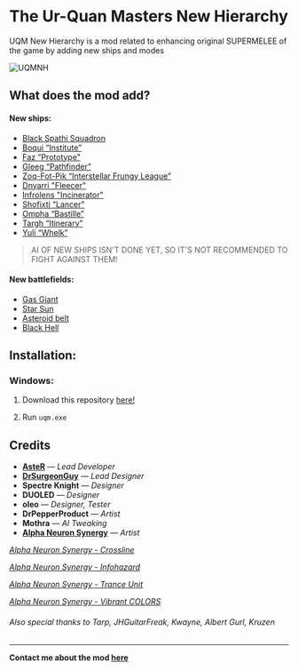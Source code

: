 # The Ur-Quan Masters New Hierarchy
UQM New Hierarchy is a mod related to enhancing original SUPERMELEE of the game by adding new ships and modes

![UQMNH](https://i.imgur.com/wWWTyvw.png)

## What does the mod add?

#### New ships:

  - [Black Spathi Squadron]()
  - [Boqui “Institute”]()
  - [Faz “Prototype"]()
  - [Gleeg “Pathfinder”]()
  - [Zoq-Fot-Pik “Interstellar Frungy League”]()
  - [Dnyarri "Fleecer"]()
  - [Infrolens "Incinerator"]()
  - [Shofixti “Lancer"]()
  - [Ompha “Bastille”]()
  - [Targh “Itinerary”]()
  - [Yuli “Whelk”]()


 > AI OF NEW SHIPS ISN'T DONE YET, SO IT'S NOT RECOMMENDED TO FIGHT AGAINST THEM!

#### New battlefields:
  - [Gas Giant]()
  - [Star Sun ]()
  - [Asteroid belt]()
  - [Black Hell]()


## Installation:

### Windows:
  1. Download this repository [here!](https://github.com/IAsteRoiDI/UQM-NewHierarchy/releases/download/v1.0.0/UQM-NewHierarchy-1.0.0.zip)

  3. Run ``uqm.exe``

## Credits

- [**AsteR**](https://github.com/IAsteRoiDI "AsteR") — _Lead Developer_
- [**DrSurgeonGuy**](https://www.reddit.com/user/DrSurgeonGuy/ "DrSurgeonGuy") — _Lead Designer_
- **Spectre Knight** — _Designer_
- **DUOLED** — _Designer_
- **oleo** — _Designer, Tester_
- **DrPepperProduct** — _Artist_
- **Mothra** — _AI Tweaking_
-  [**Alpha Neuron Synergy**](https://www.youtube.com/@alphaneuronsynergyans98/featured "Alpha Neuron Synergy") — _Artist_

[_Alpha Neuron Synergy - Crossline_](https://www.youtube.com/watch?v=E0TTkZsct_M)

[_Alpha Neuron Synergy - Infohazard_](https://www.youtube.com/watch?v=rHENczDrD-s)

[_Alpha Neuron Synergy - Trance Unit_](https://www.youtube.com/watch?v=naFXZ-qP9eM)

[_Alpha Neuron Synergy - Vibrant COLORS_](https://www.youtube.com/watch?v=2-iBi5KIzeA)

###### Also special thanks to Tarp, JHGuitarFreak, Kwayne, Albert Gurl, Kruzen

------------

**Contact me about the mod [here](https://discord.gg/JGjK5a8xyZ "here")**
